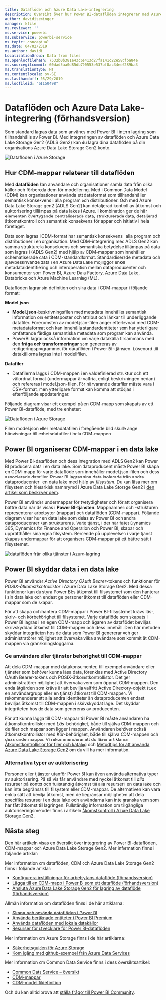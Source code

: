 ```yaml
---
title: Dataflöden och Azure Data Lake-integrering
description: Översikt över hur Power BI-dataflöden integrerar med Azure Data Lake Storage Gen2
author: davidiseminger
manager: kfile
ms.reviewer: ''
ms.service: powerbi
ms.subservice: powerbi-service
ms.topic: conceptual
ms.date: 04/02/2019
ms.author: davidi
LocalizationGroup: Data from files
ms.openlocfilehash: 7532b0b381e43c6e413d27fa141c22e58dfba84e
ms.sourcegitcommit: 60dad5aa0d85db790553e537bf8ac34ee3289ba3
ms.translationtype: HT
ms.contentlocale: sv-SE
ms.lasthandoff: 05/29/2019
ms.locfileid: "61150498"
---
```

# <a name="dataflows-and-azure-data-lake-integration-preview"></a>Dataflöden och Azure Data Lake-integrering (förhandsversion)

Som standard lagras data som används med Power BI i intern lagring som tillhandahålls av Power BI. Med integreringen av dataflöden och Azure Data Lake Storage Gen2 (ADLS Gen2) kan du lagra dina dataflöden på din organisations Azure Data Lake Storage Gen2 konto. 

![Dataflöden i Azure Storage](media/service-dataflows-azure-data-lake-integration/dataflows-azure-integration_01.jpg)

## <a name="how-cdm-folders-relate-to-dataflows"></a>Hur CDM-mappar relaterar till dataflöden

Med **dataflöden** kan användare och organisationer samla data från olika källor och förbereda dem för modellering. Med i Common Data Model (CDM) kan organisationer använda ett dataformat som tillhandahåller semantisk konsekvens i alla program och distributioner. Och med Azure Data Lake Storage gen2 (ADLS Gen2) kan detaljerad kontroll av åtkomst och auktorisering tillämpas på data lakes i Azure. I kombination ger de här elementen övertygande centraliserade data, strukturerade data, detaljerad åtkomstkontroll och semantisk konsekvens för appar och initiativ i hela företaget.

Data som lagras i CDM-format har semantisk konsekvens i alla program och distributioner i en organisation. Med CDM-integrering med ADLS Gen2 kan samma strukturella konsekvens och semantiska betydelse tillämpas på data som lagras i (ADLS Gen2) med hjälp av CDM-mappar som innehåller schematiserade data i CDM-standardformat. Standardiserade metadata och självbeskrivande data i en Azure Data Lake möjliggör enkel metadataidentifiering och interoperation mellan dataproducenter och konsumenter som Power BI, Azure Data Factory, Azure Data Lake, Databricks och Azure Machine Learning (ML). 

Dataflöden lagrar sin definition och sina data i CDM-mappar i följande format:

**Model.json**
* **Model.json**-beskrivningsfilen med metadata innehåller semantisk information om entitetsposter och attribut och länkar till underliggande datafiler. Förekomsten av model.json-filen anger efterlevnad med CDM-metadataformat och kan innehålla standardentiteter som har ytterligare omfattande färdiga semantiska metadata som program kan använda.
* PowerBI lagrar också information om varje datakälla tillsammans med den **fråga och transformeringar** som genereras av redigeringsprogrammet för dataflöden i Power BI-tjänsten. Lösenord till datakällorna lagras inte i modellfilen.

**Datafiler**
* Datafilerna läggs i CDM-mappen i en väldefinierad struktur och ett välordnat format (undermappar är valfria, enligt beskrivningen nedan) och refereras i model.json-filen. För närvarande datafiler måste vara i CSV-format, men ytterligare format kan komma att stödjas i efterföljande uppdateringar. 

Följande diagram visar ett exempel på en CDM-mapp som skapats av ett Power BI-dataflöde, med tre enheter:

![Dataflöden i Azure Storage](media/service-dataflows-azure-data-lake-integration/dataflows-azure-integration_01.jpg)

Filen model.json eller metadatafilen i föregående bild skulle ange hänvisningar till enhetsdatafiler i hela CDM-mappen.

## <a name="power-bi-organizes-cdm-folders-in-the-data-lake"></a>Power BI organiserar CDM-mappar i en data lake

Med Power BI-dataflöden och dess integration med ADLS Gen2 kan Power BI producera data i en data lake. Som dataproducent måste Power BI skapa en CDM-mapp för varje dataflöde som innehåller model.json-filen och dess associerade datafiler. Power BI lagras sina data isolerade från andra dataproducenter i en data lake med hjälp av *filsystem*. Du kan läsa mer om filsystem och hierarkisk namnrymd i Azure Data Lake Storage Gen2 i [den artikel som beskriver dem](https://docs.microsoft.com/azure/storage/data-lake-storage/namespace).

Power BI använder undermappar för tvetydigheter och för att organisera bättre data när de visas i **Power BI-tjänsten**. Mappnamnen och -strukturen representerar arbetsytor (mappar) och dataflöden (CDM-mappar). Följande diagram visar hur en data lake som delas av Power BI och andra dataproducenter kan struktureras. Varje tjänst, i det här fallet Dynamics 365, Dynamics for Finance and Operation och Power BI, skapar och upprätthåller sina egna filsystem. Beroende på upplevelsen i varje tjänst skapas undermappar för att organisera CDM-mappar på ett bättre sätt i filsystemet. 

![dataflöden från olika tjänster i Azure-lagring](media/service-dataflows-azure-data-lake-integration/dataflows-azure-integration_02.jpg)

## <a name="power-bi-protects-data-in-the-data-lake"></a>Power BI skyddar data i en data lake

Power BI använder *Active Directory OAuth Bearer*-tokens och funktioner för *POSIX-åtkomstkontrollistor* i Azure Data Lake Storage Gen2. Med dessa funktioner kan du styra Power BI:s åtkomst till filsystemet som den hanterar i sin data lake och endast ge personer åtkomst till dataflöden eller CDM-mappar som de skapar. 

För att skapa och hantera CDM-mappar i Power BI-filsystemet krävs läs-, skriv- och körbehörighet till filsystemet. Varje dataflöde som skapats i Power BI lagras i en egen CDM-mapp och ägaren av dataflödet beviljas skrivskyddad åtkomst till CDM-mappen och dess innehåll. Den här metoden skyddar integriteten hos de data som Power BI genererar och ger administratörer möjlighet att övervaka vilka användare som kommit åt CDM-mappen via granskningsloggarna. 

### <a name="authorizing-users-or-services-for-cdm-folders"></a>Ge användare eller tjänster behörighet till CDM-mappar

Att dela CDM-mappar med datakonsumenter, till exempel användare eller tjänster som behöver kunna läsa data, förenklas med Active Directory OAuth Bearer-tokens och POSIX-åtkomstkontrollistor. Det ger administratörer möjlighet att övervaka vem som öppnat CDM-mappen. Den enda åtgärden som krävs är att bevilja valfritt Active Directory-objekt (t.ex en användargrupp eller en tjänst) åtkomst till CDM-mappen. Vi rekommenderar att alla andra identiteter än dataproducenten endast beviljas åtkomst till CDM-mappen i skrivskyddat läge. Det skyddar integriteten hos de data som genereras av producenten.

För att kunna lägga till CDM-mappar till Power BI måste användaren ha åtkomstkontrollistor med *Läs*-behörighet, både till själva CDM-mappen och de filer och mappar som ligger i mappen. Användaren behöver också åtkomstkontrollistor med *Kör*-behörighet, både till själva CDM-mappen och dess undermappar. Vi rekommenderar att du läser artiklarna [Åtkomstkontrollistor för filer och katalog](https://docs.microsoft.com/azure/storage/blobs/data-lake-storage-access-control#access-control-lists-on-files-and-directories) och [Metodtips för att använda Azure Data Lake Storage Gen2](https://docs.microsoft.com/azure/storage/blobs/data-lake-storage-best-practices) om du vill ha mer information.


### <a name="alternative-forms-of-authorization"></a>Alternativa typer av auktorisering

Personer eller tjänster utanför Power BI kan även använda alternativa typer av auktorisering. På så vis får användare med nyckel åtkomst till *alla* resurser på kontot och fullständig åtkomst till alla resurser i en data lake och kan inte begränsas till filsystem eller CDM-mappar. De alternativen kan vara enkla sätt att bevilja åtkomst, men de begränsar möjligheten att dela specifika resurser i en data lake och användarna kan inte granska vem som har fått åtkomst till lagringen. Fullständig information om tillgängliga auktoriseringsmetoder finns i artikeln [Åkomstkontroll i Azure Data Lake Storage Gen2](https://docs.microsoft.com/azure/storage/blobs/data-lake-storage-access-control
).


## <a name="next-steps"></a>Nästa steg

Den här artikeln visas en översikt över integrering av Power BI-dataflöden, CDM-mappar och Azure Data Lake Storage Gen2. Mer information finns i följande artiklar:

Mer information om dataflöden, CDM och Azure Data Lake Storage Gen2 finns i följande artiklar:

* [Konfigurera inställningar för arbetsytans dataflöde (förhandsversion)](service-dataflows-configure-workspace-storage-settings.md)
* [Lägga till en CDM-mapp i Power BI som ett dataflöde (förhandsversion)](service-dataflows-add-cdm-folder.md)
* [Ansluta Azure Data Lake Storage Gen2 för lagring av dataflöde (förhandsversion)](service-dataflows-connect-azure-data-lake-storage-gen2.md)

Allmän information om dataflöden finns i de här artiklarna:

* [Skapa och använda dataflöden i Power BI](service-dataflows-create-use.md)
* [Använda beräknade entiteter i Power BI Premium](service-dataflows-computed-entities-premium.md)
* [Använda dataflöden med lokala datakällor](service-dataflows-on-premises-gateways.md)
* [Resurser för utvecklare för Power BI-dataflöden](service-dataflows-developer-resources.md)

Mer information om Azure Storage finns i de här artiklarna:
* [Säkerhetsguiden för Azure Storage](https://docs.microsoft.com/azure/storage/common/storage-security-guide)
* [Kom igång med github-exempel från Azure Data Services](https://aka.ms/cdmadstutorial)

Mer information om Common Data Service finns i dess översiktsartikel:
* [Common Data Service – översikt ](https://docs.microsoft.com/powerapps/common-data-model/overview)
* [CDM-mappar](https://go.microsoft.com/fwlink/?linkid=2045304)
* [CDM-modellfildefinition](https://go.microsoft.com/fwlink/?linkid=2045521)

Och du kan alltid prova att [ställa frågor till Power BI Community](http://community.powerbi.com/).
